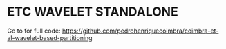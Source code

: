 # ETC WAVELET STANDALONE

Go to for full code: https://github.com/pedrohenriquecoimbra/coimbra-et-al-wavelet-based-partitioning